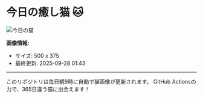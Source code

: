 # 今日の癒し猫 🐱

![今日の猫](https://cdn2.thecatapi.com/images/4gd.gif)

**画像情報:**
- サイズ: 500 x 375
- 最終更新: 2025-09-28 01:43

---

このリポジトリは毎日朝9時に自動で猫画像が更新されます。
GitHub Actionsの力で、365日違う猫に出会えます！
